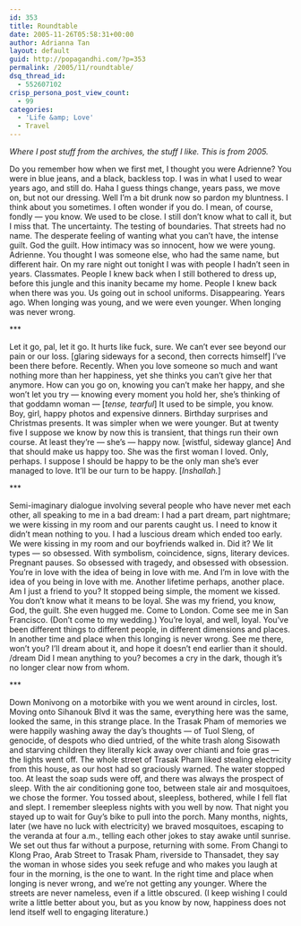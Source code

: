 ```yaml
---
id: 353
title: Roundtable
date: 2005-11-26T05:58:31+00:00
author: Adrianna Tan
layout: default
guid: http://popagandhi.com/?p=353
permalink: /2005/11/roundtable/
dsq_thread_id:
  - 552607102
crisp_persona_post_view_count:
  - 99
categories:
  - 'Life &amp; Love'
  - Travel
---
```

_Where I post stuff from the archives, the stuff I like. This is from 2005._

Do you remember how when we first met, I thought you were Adrienne? You were in blue jeans, and a black, backless top. I was in what I used to wear years ago, and still do. Haha I guess things change, years pass, we move on, but not our dressing. Well I’m a bit drunk now so pardon my bluntness. I think about you sometimes. I often wonder if you do. I mean, of course, fondly — you know. We used to be close. I still don’t know what to call it, but I miss that. The uncertainty. The testing of boundaries. That streets had no name. The desperate feeling of wanting what you can’t have, the intense guilt. God the guilt. How intimacy was so innocent, how we were young. Adrienne. You thought I was someone else, who had the same name, but different hair. On my rare night out tonight I was with people I hadn’t seen in years. Classmates. People I knew back when I still bothered to dress up, before this jungle and this inanity became my home. People I knew back when there was you. Us going out in school uniforms. Disappearing. Years ago. When longing was young, and we were even younger. When longing was never wrong.

\***

Let it go, pal, let it go. It hurts like fuck, sure. We can’t ever see beyond our pain or our loss. [glaring sideways for a second, then corrects himself] I’ve been there before. Recently. When you love someone so much and want nothing more than her happiness, yet she thinks you can’t give her that anymore. How can you go on, knowing you can’t make her happy, and she won’t let you try — knowing every moment you hold her, she’s thinking of that goddamn woman — [_tense, tearful_] It used to be simple, you know. Boy, girl, happy photos and expensive dinners. Birthday surprises and Christmas presents. It was simpler when we were younger. But at twenty five I suppose we know by now this is transient, that things run their own course. At least they’re — she’s — happy now. [wistful, sideway glance] And that should make us happy too. She was the first woman I loved. Only, perhaps. I suppose I should be happy to be the only man she’s ever managed to love. It’ll be our turn to be happy. [_Inshallah._]

\***

Semi-imaginary dialogue involving several people who have never met each other, all speaking to me in a bad dream: I had a part dream, part nightmare; we were kissing in my room and our parents caught us. I need to know it didn’t mean nothing to you. I had a luscious dream which ended too early. We were kissing in my room and our boyfriends walked in. Did it? We lit types — so obsessed. With symbolism, coincidence, signs, literary devices. Pregnant pauses. So obsessed with tragedy, and obsessed with obsession. You’re in love with the idea of being in love with me. And I’m in love with the idea of you being in love with me. Another lifetime perhaps, another place. Am I just a friend to you? It stopped being simple, the moment we kissed. You don’t know what it means to be loyal. She was my friend, you know, God, the guilt. She even hugged me. Come to London. Come see me in San Francisco. (Don’t come to my wedding.) You’re loyal, and well, loyal. You’ve been different things to different people, in different dimensions and places. In another time and place when this longing is never wrong. See me there, won’t you? I’ll dream about it, and hope it doesn’t end earlier than it should. /dream Did I mean anything to you? becomes a cry in the dark, though it’s no longer clear now from whom.

\***

Down Monivong on a motorbike with you we went around in circles, lost. Moving onto Sihanouk Blvd it was the same, everything here was the same, looked the same, in this strange place. In the Trasak Pham of memories we were happily washing away the day’s thoughts — of Tuol Sleng, of genocide, of despots who died untried, of the white trash along Sisowath and starving children they literally kick away over chianti and foie gras — the lights went off. The whole street of Trasak Pham liked stealing electricity from this house, as our host had so graciously warned. The water stopped too. At least the soap suds were off, and there was always the prospect of sleep. With the air conditioning gone too, between stale air and mosquitoes, we chose the former. You tossed about, sleepless, bothered, while I fell flat and slept. I remember sleepless nights with you well by now. That night you stayed up to wait for Guy’s bike to pull into the porch. Many months, nights, later (we have no luck with electricity) we braved mosquitoes, escaping to the veranda at four a.m., telling each other jokes to stay awake until sunrise. We set out thus far without a purpose, returning with some. From Changi to Klong Prao, Arab Street to Trasak Pham, riverside to Thansadet, they say the woman in whose sides you seek refuge and who makes you laugh at four in the morning, is the one to want. In the right time and place when longing is never wrong, and we’re not getting any younger. Where the streets are never nameless, even if a little obscured. (I keep wishing I could write a little better about you, but as you know by now, happiness does not lend itself well to engaging literature.)
